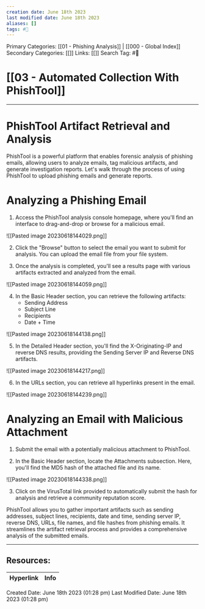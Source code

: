 ```yaml
---
creation date: June 18th 2023
last modified date: June 18th 2023
aliases: []
tags: #📖
---
```


Primary Categories: [[01 - Phishing Analysis]] | [[000 - Global Index]] 
Secondary Categories: [[]] 
Links: [[]] 
Search Tag: #📖  

# [[03 - Automated Collection With PhishTool]]  
---

# PhishTool Artifact Retrieval and Analysis

PhishTool is a powerful platform that enables forensic analysis of phishing emails, allowing users to analyze emails, tag malicious artifacts, and generate investigation reports. Let's walk through the process of using PhishTool to upload phishing emails and generate reports.

# Analyzing a Phishing Email

1. Access the PhishTool analysis console homepage, where you'll find an interface to drag-and-drop or browse for a malicious email.

![[Pasted image 20230618144029.png]]

2. Click the "Browse" button to select the email you want to submit for analysis. You can upload the email file from your file system.

3. Once the analysis is completed, you'll see a results page with various artifacts extracted and analyzed from the email.

![[Pasted image 20230618144059.png]]

4. In the Basic Header section, you can retrieve the following artifacts:
   - Sending Address
   - Subject Line
   - Recipients
   - Date + Time

![[Pasted image 20230618144138.png]]

5. In the Detailed Header section, you'll find the X-Originating-IP and reverse DNS results, providing the Sending Server IP and Reverse DNS artifacts.

![[Pasted image 20230618144217.png]]

6. In the URLs section, you can retrieve all hyperlinks present in the email.

![[Pasted image 20230618144239.png]]

# Analyzing an Email with Malicious Attachment

1. Submit the email with a potentially malicious attachment to PhishTool.

2. In the Basic Header section, locate the Attachments subsection. Here, you'll find the MD5 hash of the attached file and its name.

![[Pasted image 20230618144338.png]]

3. Click on the VirusTotal link provided to automatically submit the hash for analysis and retrieve a community reputation score.

PhishTool allows you to gather important artifacts such as sending addresses, subject lines, recipients, date and time, sending server IP, reverse DNS, URLs, file names, and file hashes from phishing emails. It streamlines the artifact retrieval process and provides a comprehensive analysis of the submitted emails.

___

## Resources:

| Hyperlink | Info |
| --------- | ---- |


Created Date: June 18th 2023 (01:28 pm) 
Last Modified Date: June 18th 2023 (01:28 pm)
